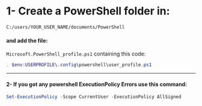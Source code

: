<!-- Add a .config folder in $HOME, and if that did not work try this -->

# 1- Create a **PowerShell** folder in:
`C:/users/YOUR_USER_NAME/documents/PowerShell`

#### and add the file:
`Microsoft.PowerShell_profile.ps1` containing this code:
```powershell
. $env:USERPROFILE\.config\powershell\user_profile.ps1
```
<hr>

#### 2- If you got any powershell ExecutionPolicy Errors use this command:
```powershell
Set-ExecutionPolicy -Scope CurrentUser -ExecutionPolicy AllSigned
```
